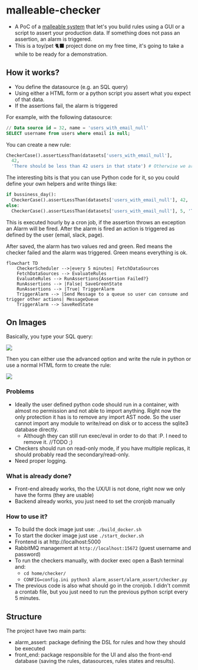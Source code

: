 # malleable-checker

- A PoC of a [malleable system](https://malleable.systems/) that let's you build rules using a GUI or a script to assert your production data. If something does not pass an assertion, an alarm is triggered.
- This is a toy/pet 🐈‍⬛ project done on my free time, it's going to take a while to be ready for a demonstration.
## How it works?

- You define the datasource (e.g. an SQL query)
- Using either a HTML form or a python script you assert what you expect of that data.
- If the assertions fail, the alarm is triggered

For example, with the following datasource:
```sql
// Data source id = 32, name = 'users_with_email_null'
SELECT username from users where email is null;
```


You can create a new rule:

```python
CheckerCase().assertLessThan(datasets['users_with_email_null'], 
  42, 
  'There should be less than 42 users in that state') # Otherwise we are going to alarm
```

The interesting bits is that you can use Python code for it, so you could define your own helpers and write things like:

```python
if bussiness_day():
  CheckerCase().assertLessThan(datasets['users_with_email_null'], 42, 'There should be less than 42 users in that state')
else:
  CheckerCase().assertLessThan(datasets['users_with_email_null'], 5, 'There should be less than 5 users in that state')
```

This is executed hourly by a cron job, if the assertion throws an exception an Alarm will be fired. After the alarm is fired an action is triggered as defined by the user (email, slack, page).

After saved, the alarm has two values red and green. Red means the checker failed and the alarm was triggered. Green means everything is ok.


```mermaid
flowchart TD
    CheckerScheduler -->|every 5 minutes| FetchDataSources
    FetchDataSources --> EvaluateRules
    EvaluateRules --> RunAssertions{Assertion Failed?}
    RunAssertions --> |False| SaveGreenState
    RunAssertions --> |True| TriggerAlarm
    TriggerAlarm --> |Send Message to a queue so user can consume and trigger other actions| MessageQueue
    TriggerAlarm --> SaveRedState
```

## On Images

Basically, you type your SQL query:


![](https://codeberg.org/era/malleable-checker/media/branch/main/create_dataset.png)

Then you can either use the advanced option and write the rule in python or use a normal HTML form to create the rule:

![](https://codeberg.org/era/malleable-checker/media/branch/main/create_checker.png)

### Problems

- Ideally the user defined python code should run in a container, with almost no permission and not able to import anything. Right now the only protection it has is to remove any import AST node. So the user cannot import any module to write/read on disk or to access the sqlite3 database directly.
   - Although they can still run exec/eval in order to do that :P. I need to remove it. //TODO ;)
- Checkers should run on read-only mode, if you have multiple replicas, it should probably read the secondary/read-only.
- Need proper logging.

### What is already done?

- Front-end already works, tho the UX/UI is not done, right now we only have the forms (they are usable)
- Backend already works, you just need to set the cronjob manually

### How to use it?

- To build the dock image just use: `./build_docker.sh`
- To start the docker image just use `./start_docker.sh`
- Frontend is at http://localhost:5000
- RabbitMQ management at `http://localhost:15672` (guest username and password)
- To run the checkers manually, with docker exec open a Bash terminal and:
  - `cd home/checker/` 
  - `CONFIG=config.ini python3 alarm_assert/alarm_assert/checker.py`
- The previous code is also what should go in the cronjob. I didn't commit a crontab file, but you just need to run the previous python script every 5 minutes.


## Structure

The project have two main parts:

- alarm_assert: package defining the DSL for rules and how they should be executed
- front_end: package responsible for the UI and also the front-end database (saving the rules, datasources, rules states and results).
